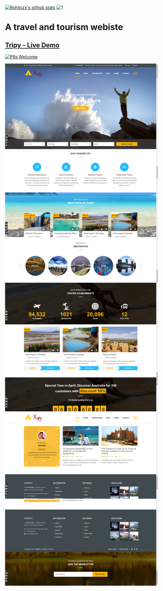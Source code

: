 [![Rohitszx's github stats](https://github-readme-stats.vercel.app/api?username=Rohitszx&theme=blue-green)](https://github.com/Rohitszx/INT219/edit/main/README.md)
![1](https://github-readme-stats.vercel.app/api/top-langs/?username=Rohitszx&theme=blue-green)

<h1> A travel and tourism webiste</h1>
<h2><a href="https://tripy.netlify.app/">Tripy - Live Demo</a></h2>

[![PRs Welcome](https://img.shields.io/badge/PRs-welcome-brightgreen.svg?style=flat-square)](http://makeapullrequest.com)


   
![Screenshot](Screenshots/1.png)
![Screenshot](Screenshots/2.png)
![Screenshot](Screenshots/3.png)
![Screenshot](Screenshots/4.png)
![Screenshot](Screenshots/5.png)
![Screenshot](Screenshots/6.png)
